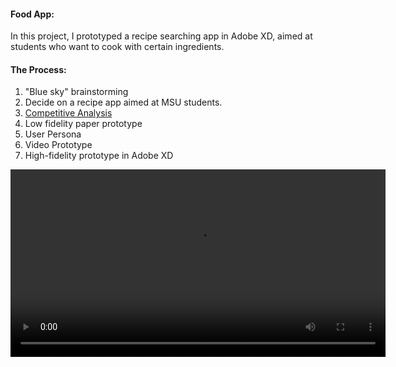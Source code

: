 
#### Food App:
In this project, I prototyped a recipe searching app in Adobe XD, aimed at students who want to cook with certain ingredients. 
#### The Process:
1. "Blue sky" brainstorming
2. Decide on a recipe app aimed at MSU students.
3. [Competitive Analysis](/pdf/Competitive_analysis.pdf)
4. Low fidelity paper prototype
5. User Persona
6. Video Prototype
7. High-fidelity prototype in Adobe XD

<video width="600" controls>
  <source src="/images/movie.mp4" type="video/mp4">
  Your browser does not support the video tag.
</video>





